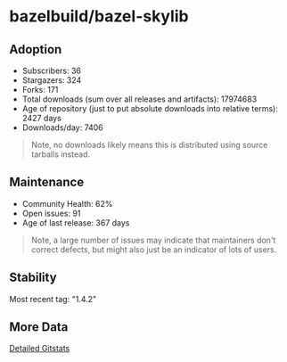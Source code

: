 # bazelbuild/bazel-skylib

## Adoption

- Subscribers: 36
- Stargazers: 324
- Forks: 171
- Total downloads (sum over all releases and artifacts): 17974683
- Age of repository (just to put absolute downloads into relative terms): 2427 days
- Downloads/day: 7406

> Note, no downloads likely means this is distributed using source tarballs instead.

## Maintenance

- Community Health: 62%
- Open issues: 91
- Age of last release: 367 days

> Note, a large number of issues may indicate that maintainers don't correct defects, but might also
> just be an indicator of lots of users.

## Stability

Most recent tag: "1.4.2"

## More Data

[Detailed Gitstats](/bazel-catalog/gitstats/bazelbuild/bazel-skylib)

